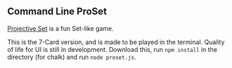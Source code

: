 ## Command Line ProSet

[Projective Set](https://en.wikipedia.org/wiki/Projective_Set_(game)) is a fun Set-like game. 

This is the 7-Card version, and is made to be played in the terminal. Quality of life for UI is still in development. 
Download this, run `npm install` in the directory (for chalk) and run `node proset.js`.
